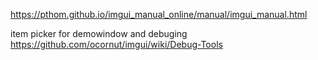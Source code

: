 https://pthom.github.io/imgui_manual_online/manual/imgui_manual.html


item picker for demowindow and debuging
https://github.com/ocornut/imgui/wiki/Debug-Tools